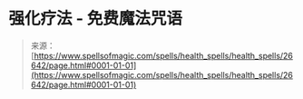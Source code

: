 <!--yml

category: 未分类

date: 2024-06-12 19:14:50

-->

# 强化疗法 - 免费魔法咒语

> 来源：[https://www.spellsofmagic.com/spells/health_spells/health_spells/26642/page.html#0001-01-01](https://www.spellsofmagic.com/spells/health_spells/health_spells/26642/page.html#0001-01-01)
